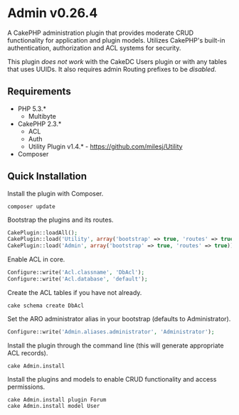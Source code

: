 # Admin v0.26.4 #

A CakePHP administration plugin that provides moderate CRUD functionality for application and plugin models.
Utilizes CakePHP's built-in authentication, authorization and ACL systems for security.

This plugin *does not work* with the CakeDC Users plugin or with any tables that uses UUIDs.
It also requires admin Routing prefixes to be *disabled*.

## Requirements ##

* PHP 5.3.*
	* Multibyte
* CakePHP 2.3.*
	* ACL
	* Auth
	* Utility Plugin v1.4.* - https://github.com/milesj/Utility
* Composer

## Quick Installation ##

Install the plugin with Composer.

```
composer update
```

Bootstrap the plugins and its routes.

```php
CakePlugin::loadAll();
CakePlugin::load('Utility', array('bootstrap' => true, 'routes' => true));
CakePlugin::load('Admin', array('bootstrap' => true, 'routes' => true));
```

Enable ACL in core.

```php
Configure::write('Acl.classname', 'DbAcl');
Configure::write('Acl.database', 'default');
```

Create the ACL tables if you have not already.

```
cake schema create DbAcl
```

Set the ARO administrator alias in your bootstrap (defaults to Administrator).

```php
Configure::write('Admin.aliases.administrator', 'Administrator');
```

Install the plugin through the command line (this will generate appropriate ACL records).

```
cake Admin.install
```

Install the plugins and models to enable CRUD functionality and access permissions.

```
cake Admin.install plugin Forum
cake Admin.install model User
```